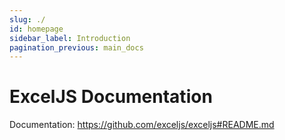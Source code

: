 ```yaml
---
slug: ./
id: homepage
sidebar_label: Introduction
pagination_previous: main_docs
---
```


# ExcelJS Documentation

Documentation: https://github.com/exceljs/exceljs#README.md
